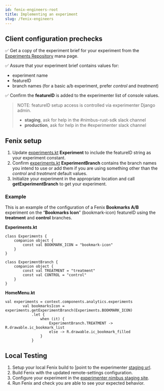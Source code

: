 ```yaml
---
id: fenix-engineers-root
title: Implementing an experiment
slug: /fenix-engineers
---
```


## Client configuration prechecks
✅  Get a copy of the experiment brief for your experiment from the [Experiments Repository](https://mana.mozilla.org/wiki/x/FaXNBw) mana page.

✅  Assure that your experiment brief contains values for:
  - experiment name
  - featureID
  - branch names (for a basic a/b experiment, prefer *control* and *treatment*)

✅  Confirm the **featureID** is added to the experimenter list of console values.  
> NOTE: featureID setup access is controlled via experimenter Django admin.
> - **staging**, ask for help in the #nimbus-rust-sdk slack channel
> - **production**, ask for help in the #experimenter slack channel

## Fenix setup

1. Update [experiments.kt](https://github.com/mozilla-mobile/fenix/blob/master/app/src/main/java/org/mozilla/fenix/experiments/Experiments.kt) **Experiment** to include the featureID string as your experiment constant.
2. Confirm [experiments.kt](https://github.com/mozilla-mobile/fenix/blob/master/app/src/main/java/org/mozilla/fenix/experiments/Experiments.kt) **ExperimentBranch** contains the branch names you intend to use or add them if you are using something other than the *control* and *treatment* default values.
3. Initialize your experiment in the appropriate location and call **getExperimentBranch** to get your experiment.

### Example

This is an example of the configuration of a Fenix **Bookmarks A/B** experiment on the “**Bookmarks Icon**” (bookmark-icon) featureID using the **treatment** and **control** branches.

**Experiments.kt**

```
class Experiments {
    companion object {
        const val BOOKMARK_ICON = "bookmark-icon"
    }
}

class ExperimentBranch {
    companion object {
        const val TREATMENT = "treatment"
        const val CONTROL = "control"
    }
}
```

**HomeMenu.kt**

```
val experiments = context.components.analytics.experiments
        val bookmarksIcon = experiments.getExperimentBranch(Experiments.BOOKMARK_ICON)
            .let {
                when (it) {
                    ExperimentBranch.TREATMENT -> R.drawable.ic_bookmark_list
                    else -> R.drawable.ic_bookmark_filled
                }
            }
```

## Local Testing
1. Setup your local Fenix build to [point to the experimenter
 [staging url](https://github.com/mozilla-mobile/fenix#using-nimbus-servers-during-local-development).
1. Build Fenix with the updated remote-settings configuration.
1. Configure your experiment in the [experimenter nimbus staging site](https://stage.experimenter.nonprod.dataops.mozgcp.net/nimbus/).
1. Run Fenix and check you are able to see your expected behavior.
